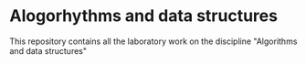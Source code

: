 # Alogorhythms and data structures
This repository contains all the laboratory work on the discipline "Algorithms and data structures"
